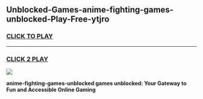
## Unblocked-Games-anime-fighting-games-unblocked-Play-Free-ytjro
<h3>
<a href="https://premium76.site?title=anime-fighting-games-unblocked&ref=18A1">CLICK TO PLAY</a></h3>
<hr>

<h3>
<a href="https://premium76.site?title=anime-fighting-games-unblocked&ref=18A1">CLICK 2 PLAY</a>
  
</h3>

<a href="https://premium76.site?title=anime-fighting-games-unblocked&ref=18A1"><img src="https://clearcache.store/games.png"></a>


**anime-fighting-games-unblocked games unblocked: Your Gateway to Fun and Accessible Online Gaming**
